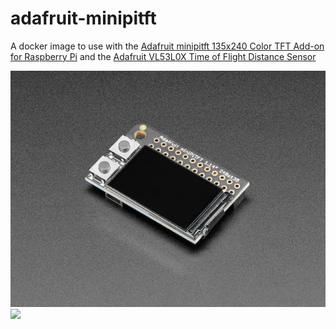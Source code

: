 # adafruit-minipitft
A docker image to use with the [Adafruit minipitft 135x240 Color TFT Add-on for Raspberry Pi](https://www.adafruit.com/product/4393) and the [Adafruit VL53L0X Time of Flight Distance Sensor](https://www.adafruit.com/product/3317)

![](https://raw.githubusercontent.com/promethee/adafruit-minipitft/main/4393-00.jpg)![](https://raw.githubusercontent.com/promethee/adafruit-minipitft/main/3317-15.jpg)
